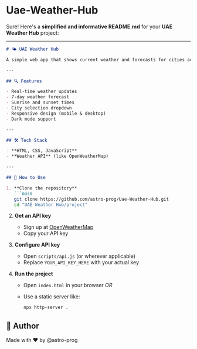 # Uae-Weather-Hub
Sure! Here's a **simplified and informative README.md** for your **UAE Weather Hub** project:

---

````markdown
# 🌤️ UAE Weather Hub

A simple web app that shows current weather and forecasts for cities across the UAE.

---

## 🔍 Features

- Real-time weather updates
- 7-day weather forecast
- Sunrise and sunset times
- City selection dropdown
- Responsive design (mobile & desktop)
- Dark mode support

---

## 🛠️ Tech Stack

- **HTML, CSS, JavaScript**
- **Weather API** (like OpenWeatherMap)

---

## 🚀 How to Use

1. **Clone the repository**
   ```bash
   git clone https://github.com/astro-prog/Uae-Weather-Hub.git
   cd "UAE Weather Hub/project"
````

2. **Get an API key**

   * Sign up at [OpenWeatherMap](https://openweathermap.org/)
   * Copy your API key

3. **Configure API key**

   * Open `scripts/api.js` (or wherever applicable)
   * Replace `YOUR_API_KEY_HERE` with your actual key

4. **Run the project**

   * Open `index.html` in your browser
     *OR*
   * Use a static server like:

     ```bash
     npx http-server .
     

## 🙌 Author

Made with &hearts; by @astro-prog



